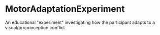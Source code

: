 # MotorAdaptationExperiment
An educational "experiment" investigating how the participant adapts to a visual/proprioception conflict
